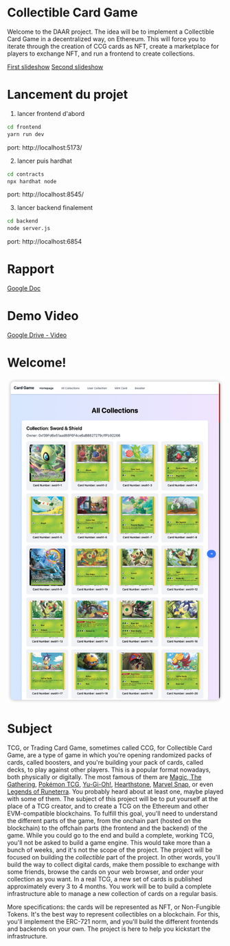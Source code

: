 # Collectible Card Game

Welcome to the DAAR project. The idea will be to implement a Collectible Card Game
in a decentralized way, on Ethereum. This will force you to iterate through the creation
of CCG cards as NFT, create a marketplace for players to exchange NFT, and run a frontend to create collections.

[First slideshow](https://www.figma.com/file/MbBKLKATrPIRNDPfY23uwW/Blockchain-%26-Smart-Contracts?type=design&node-id=0%3A1&mode=design&t=FvBuqccvh9fpfW1o-1) [Second slideshow](https://www.figma.com/file/MbBKLKATrPIRNDPfY23uwW/Blockchain-%26-Smart-Contracts?type=design&node-id=184%3A368&mode=design&t=krkx1v8TmtDCpSTl-1)

# Lancement du projet
1. lancer frontend d'abord
```bash
cd frontend
yarn run dev
```
port:  http://localhost:5173/

2. lancer puis hardhat
```bash
cd contracts
npx hardhat node
```
port:  http://localhost:8545/

3. lancer backend finalement
```bash
cd backend
node server.js
```
port:  http://localhost:6854

# Rapport
[Google Doc](https://docs.google.com/document/d/1g85dx6x2d4EX-Uw8z9HaH0IIonGH_yij5JcdHHp9PVw/edit?usp=sharing)


# Demo Video
[Google Drive - Video](https://drive.google.com/file/d/1C_re9Dv5pRINBOsXCsK5fGducNXS5qSO/view?usp=sharing)

# Welcome!
![Welcome](./View.png)


# Subject

TCG, or Trading Card Game, sometimes called CCG, for Collectible Card Game, are a type of game in which you're opening randomized packs of cards, called boosters, and you're building your pack of cards, called decks, to play against other players. This is a popular format nowadays, both physically or digitally. The most famous of them are [Magic, The Gathering](https://en.wikipedia.org/wiki/Magic:_The_Gathering_Arena), [Pokémon TCG](https://en.wikipedia.org/wiki/Pok%C3%A9mon_Trading_Card_Game), [Yu-Gi-Oh!](https://en.wikipedia.org/wiki/Yu-Gi-Oh!_Trading_Card_Game), [Hearthstone](https://en.wikipedia.org/wiki/Hearthstone), [Marvel Snap](https://en.wikipedia.org/wiki/Marvel_Snap), or even [Legends of Runeterra](https://en.wikipedia.org/wiki/Legends_of_Runeterra). You probably heard about at least one, maybe played with some of them.
The subject of this project will be to put yourself at the place of a TCG creator, and to create a TCG on the Ethereum and other EVM-compatible blockchains. To fulfill this goal, you'll need to understand the different parts of the game, from the onchain part (hosted on the blockchain) to the offchain parts (the frontend and the backend) of the game. While you could go to the end and build a complete, working TCG, you'll not be asked to build a game engine. This would take more than a bunch of weeks, and it's not the scope of the project. The project will be focused on building the _collectible_ part of the project. In other words, you'll build the way to collect digital cards, make them possible to exchange with some friends, browse the cards on your web browser, and order your collection as you want.
In a real TCG, a new set of cards is published approximately every 3 to 4 months. You work will be to build a complete infrastructure able to manage a new collection of cards on a regular basis.

More specifications: the cards will be represented as NFT, or Non-Fungible Tokens. It's the best way to represent collectibles on a blockchain. For this, you'll implement the ERC-721 norm, and you'll build the different frontends and backends on your own. The project is here to help you kickstart the infrastructure.

